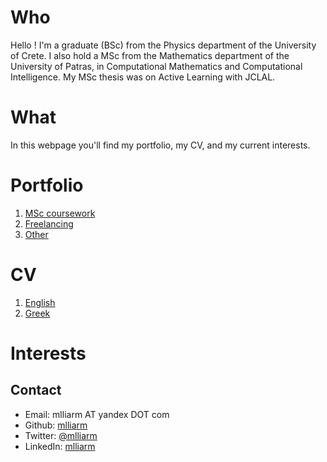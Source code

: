 # Who

Hello ! I'm a graduate (BSc) from the Physics department of the University of Crete. I also hold a MSc from the Mathematics department of the University of Patras, in Computational Mathematics and Computational Intelligence. My MSc thesis was on Active Learning with JCLAL.

# What

In this webpage you'll find my portfolio, my CV, and my current interests.

# Portfolio

1. [MSc coursework](msc-coursework.md)
2. [Freelancing](freelancing.md)
3. [Other](other.md)

# CV

1. [English](milia-cv-en.pdf)
2. [Greek](milia-cv-el.pdf)

# Interests

## Contact

- Email: mlliarm AT yandex DOT com
- Github: [mlliarm](https://github.com/mlliarm)
- Twitter: [@mlliarm](https://twitter.com/mlliarm)
- LinkedIn: [mlliarm](https://www.linkedin.com/in/mlliarm/)

